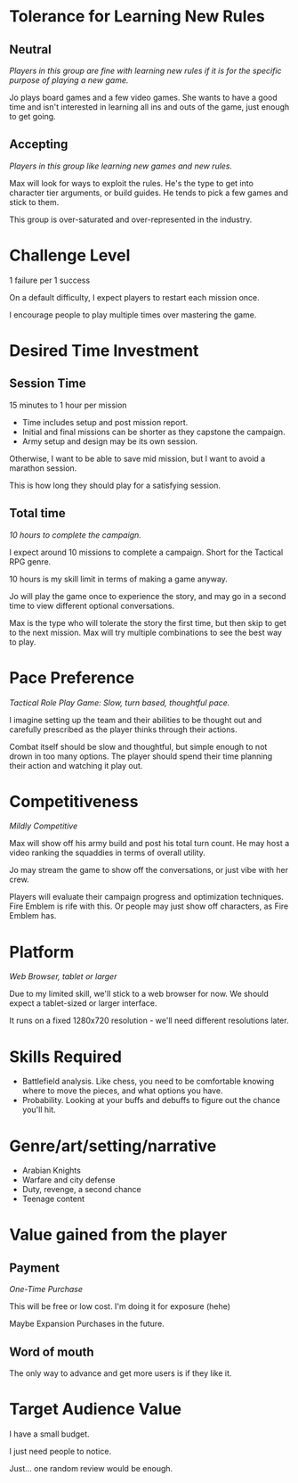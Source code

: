 # Tolerance for Learning New Rules
## Neutral
_Players in this group are fine with learning new rules if it is for the specific purpose of playing a new game._

Jo plays board games and a few video games. She wants to have a good time and isn't interested in learning all ins and outs of the game, just enough to get going.

## Accepting
_Players in this group like learning new games and new rules._

Max will look for ways to exploit the rules. He's the type to get into character tier arguments, or build guides.
He tends to pick a few games and stick to them.

This group is over-saturated and over-represented in the industry.

# Challenge Level
1 failure per 1 success

On a default difficulty, I expect players to restart each mission once.

I encourage people to play multiple times over mastering the game.

# Desired Time Investment
## Session Time
15 minutes to 1 hour per mission

- Time includes setup and post mission report.
- Initial and final missions can be shorter as they capstone the campaign.
- Army setup and design may be its own session.

Otherwise, I want to be able to save mid mission, but I want to avoid a marathon session.

This is how long they should play for a satisfying session. 

## Total time
_10 hours to complete the campaign._

I expect around 10 missions to complete a campaign. Short for the Tactical RPG genre.

10 hours is my skill limit in terms of making a game anyway.

Jo will play the game once to experience the story, and may go in a second time to view different optional conversations.

Max is the type who will tolerate the story the first time, but then skip to get to the next mission. Max will try multiple combinations to see the best way to play.

# Pace Preference
_Tactical Role Play Game: Slow, turn based, thoughtful pace._

I imagine setting up the team and their abilities to be thought out and carefully prescribed as the player thinks through their actions.

Combat itself should be slow and thoughtful, but simple enough to not drown in too many options. The player should spend their time planning their action and watching it play out.

# Competitiveness
_Mildly Competitive_

Max will show off his army build and post his total turn count. He may host a video ranking the squaddies in terms of overall utility.

Jo may stream the game to show off the conversations, or just vibe with her crew.

Players will evaluate their campaign progress and optimization techniques. Fire Emblem is rife with this. Or people may just show off characters, as Fire Emblem has.

# Platform
_Web Browser, tablet or larger_

Due to my limited skill, we'll stick to a web browser for now. We should expect a tablet-sized or larger interface.

It runs on a fixed 1280x720 resolution - we'll need different resolutions later. 

# Skills Required
- Battlefield analysis. Like chess, you need to be comfortable knowing where to move the pieces, and what options you have.
- Probability. Looking at your buffs and debuffs to figure out the chance you'll hit.

# Genre/art/setting/narrative
- Arabian Knights
- Warfare and city defense
- Duty, revenge, a second chance
- Teenage content

# Value gained from the player
## Payment
_One-Time Purchase_

This will be free or low cost. I'm doing it for exposure (hehe)

 Maybe Expansion Purchases in the future.

## Word of mouth
The only way to advance and get more users is if they like it.

# Target Audience Value
I have a small budget.

I just need people to notice.

Just... one random review would be enough.
